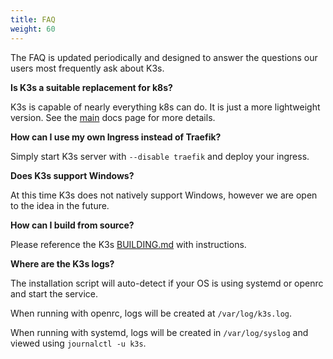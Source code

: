 ```yaml
---
title: FAQ
weight: 60
---
```


The FAQ is updated periodically and designed to answer the questions our users most frequently ask about K3s.

**Is K3s a suitable replacement for k8s?**

K3s is capable of nearly everything k8s can do. It is just a more lightweight version. See the [main](/) docs page for more details.

**How can I use my own Ingress instead of Traefik?**

Simply start K3s server with `--disable traefik` and deploy your ingress.

**Does K3s support Windows?**

At this time K3s does not natively support Windows, however we are open to the idea in the future.

**How can I build from source?**

Please reference the K3s [BUILDING.md](https://github.com/rancher/k3s/blob/master/BUILDING.md) with instructions.

**Where are the K3s logs?**

The installation script will auto-detect if your OS is using systemd or openrc and start the service.

When running with openrc, logs will be created at `/var/log/k3s.log`.

When running with systemd, logs will be created in `/var/log/syslog` and viewed using `journalctl -u k3s`.